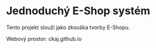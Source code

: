 # Jednoduchý E-Shop systém
Tento projekt slouží jako zkouška tvorby E-Shopu.

Webový prostor: ckaj.github.io
